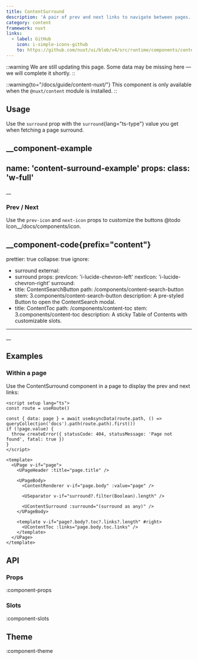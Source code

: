 ```yaml
---
title: ContentSurround
description: 'A pair of prev and next links to navigate between pages.'
category: content
framework: nuxt
links:
  - label: GitHub
    icon: i-simple-icons-github
    to: https://github.com/nuxt/ui/blob/v4/src/runtime/components/content/ContentSurround.vue
---
```


::warning
We are still updating this page. Some data may be missing here — we will complete it shortly.
::

::warning{to="/docs/guide/content-nuxt/"}
This component is only available when the `@nuxt/content` module is installed.
::

## Usage

Use the `surround` prop with the `surround`{lang="ts-type"} value you get when fetching a page surround.

__component-example
---
name: 'content-surround-example'
props:
  class: 'w-full'
---
__

### Prev / Next

Use the `prev-icon` and `next-icon` props to customize the buttons @todo Icon__/docs/components/icon.

__component-code{prefix="content"}
---
prettier: true
collapse: true
ignore:
  - surround
external:
  - surround
props:
  prevIcon: 'i-lucide-chevron-left'
  nextIcon: 'i-lucide-chevron-right'
  surround:
  - title: ContentSearchButton
    path: /components/content-search-button
    stem: 3.components/content-search-button
    description: A pre-styled Button to open the ContentSearch modal.
  - title: ContentToc
    path: /components/content-toc
    stem: 3.components/content-toc
    description: A sticky Table of Contents with customizable slots.
---
__

## Examples

### Within a page

Use the ContentSurround component in a page to display the prev and next links:

```vue [pages/\[...slug\\].vue]{19}
<script setup lang="ts">
const route = useRoute()

const { data: page } = await useAsyncData(route.path, () => queryCollection('docs').path(route.path).first())
if (!page.value) {
  throw createError({ statusCode: 404, statusMessage: 'Page not found', fatal: true })
}
</script>

<template>
  <UPage v-if="page">
    <UPageHeader :title="page.title" />

    <UPageBody>
      <ContentRenderer v-if="page.body" :value="page" />

      <USeparator v-if="surround?.filter(Boolean).length" />

      <UContentSurround :surround="(surround as any)" />
    </UPageBody>

    <template v-if="page?.body?.toc?.links?.length" #right>
      <UContentToc :links="page.body.toc.links" />
    </template>
  </UPage>
</template>
```

## API

### Props

:component-props

### Slots

:component-slots

## Theme

:component-theme

